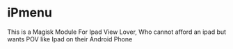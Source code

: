 # iPmenu
This is a Magisk Module For Ipad View Lover, Who cannot afford an ipad but wants POV like Ipad on their Android Phone
